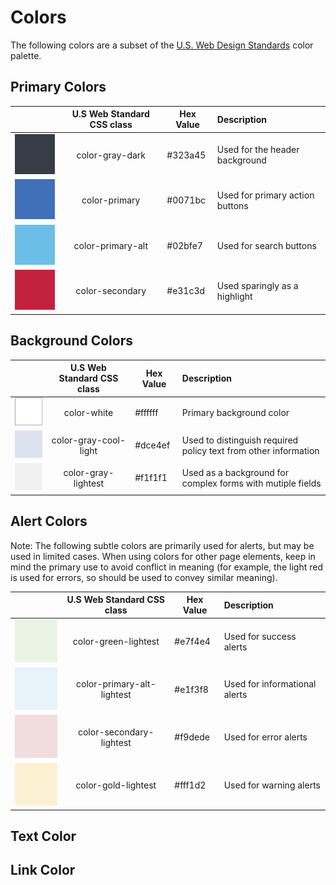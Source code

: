 # Colors

The following colors are a subset of the [U.S. Web Design Standards](https://standards.usa.gov/components/colors/) color palette.

## Primary Colors

| | U.S Web Standard CSS class | Hex Value | Description |
| -------------------------------------------------------------------- |:-------------:| ------- |:-------------|
| ![alt text](/src/assets/img/gray-color-gray-dark.png "color-gray-dark") | color-gray-dark | #323a45 | Used for the header background |
| ![alt text](/src/assets/img/royal-color-primary.png "color-primary") | color-primary | #0071bc | Used for primary action buttons |
| ![alt text](/src/assets/img/aqua-color-primary-alt.png "color-primary-alt") | color-primary-alt | #02bfe7 | Used for search buttons |
| ![alt text](/src/assets/img/red-color-secondary.png "color-secondary") | color-secondary | #e31c3d | Used sparingly as a highlight |

## Background Colors

| | U.S Web Standard CSS class | Hex Value | Description |
| -------------------------------------------------------------------- |:-------------:| ------- |:-------------|
| ![alt text](/src/assets/img/white.png "color-white") | color-white | #ffffff | Primary background color |
| ![alt text](/src/assets/img/gray-color-gray-cool-light.png "color-gray-cool-light") | color-gray-cool-light | #dce4ef | Used to distinguish required policy text from other information |
| ![alt text](/src/assets/img/gray-color-gray-lightest.png "color-gray-lightest") | color-gray-lightest| #f1f1f1 | Used as a background for complex forms with mutiple fields |

## Alert Colors
Note: The following subtle colors are primarily used for alerts, but may be used in limited cases. When using colors for other page elements, keep in mind the primary use to avoid conflict in meaning (for example, the light red is used for errors, so should be used to convey similar meaning).

| | U.S Web Standard CSS class | Hex Value | Description |
| -------------------------------------------------------------------- |:-------------:| ------- |:-------------|
| ![alt text](/src/assets/img/green-color-green-lightest.png "color-green-lightest") | color-green-lightest | #e7f4e4 | Used for success alerts |
| ![alt text](/src/assets/img/blue-color-primary-alt-lightest.png "color-primary-alt-lightest") | color-primary-alt-lightest | #e1f3f8 | Used for informational alerts |
| ![alt text](/src/assets/img/red-color-secondary-lightest.png "color-secondary-lightest") | color-secondary-lightest | #f9dede | Used for error alerts |
| ![alt text](/src/assets/img/gold-color-gold-lightest.png "color-gold-lightest") | color-gold-lightest | #fff1d2 | Used for warning alerts |


## Text Color



## Link Color